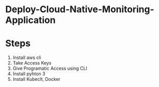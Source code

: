 # Deploy-Cloud-Native-Monitoring-Application<br>

# Steps<br>
1. Install aws cli <br>
2. Take Access Keys <br>
3. Give Programatic Access using CLI <br>
4. Install pyhton 3 <br>
5. Install Kubeclt, Docker <br>
